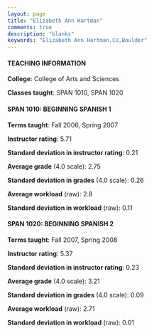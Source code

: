 ```yaml
---
layout: page
title: "Elizabeth Ann Hartman" 
comments: true
description: "blanks"
keywords: "Elizabeth Ann Hartman,CU,Boulder"
---
```

<head>
<script src="https://ajax.googleapis.com/ajax/libs/jquery/2.1.3/jquery.min.js"></script>
<script src="https://dl.dropboxusercontent.com/s/pc42nxpaw1ea4o9/highcharts.js?dl=0"></script>
<!-- <script src="../assets/js/highcharts.js"></script> -->
<style type="text/css">@font-face {
	font-family: "Bebas Neue";
	src: url(https://www.filehosting.org/file/details/544349/BebasNeue Regular.otf) format("opentype");
	}
	h1.Bebas { 
		font-family: "Bebas Neue", Verdana, Tahoma;
	}
</style>
</head>
	   
#### TEACHING INFORMATION

**College**: College of Arts and Sciences

**Classes taught**: SPAN 1010, SPAN 1020

#### SPAN 1010: BEGINNING SPANISH 1

**Terms taught**: Fall 2006, Spring 2007

**Instructor rating**: 5.71

**Standard deviation in instructor rating**: 0.21

**Average grade** (4.0 scale): 2.75

**Standard deviation in grades** (4.0 scale): 0.26

**Average workload** (raw): 2.8

**Standard deviation in workload** (raw): 0.11

#### SPAN 1020: BEGINNING SPANISH 2

**Terms taught**: Fall 2007, Spring 2008

**Instructor rating**: 5.37

**Standard deviation in instructor rating**: 0.23

**Average grade** (4.0 scale): 3.21

**Standard deviation in grades** (4.0 scale): 0.09

**Average workload** (raw): 2.71

**Standard deviation in workload** (raw): 0.01

